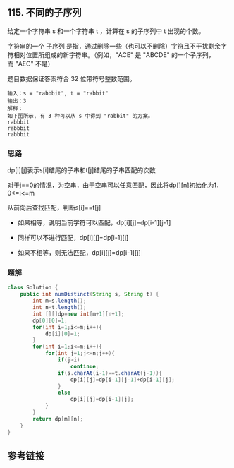 ## 115. 不同的子序列
给定一个字符串 s 和一个字符串 t ，计算在 s 的子序列中 t 出现的个数。

字符串的一个 子序列 是指，通过删除一些（也可以不删除）字符且不干扰剩余字符相对位置所组成的新字符串。（例如，"ACE" 是 "ABCDE" 的一个子序列，而 "AEC" 不是）

题目数据保证答案符合 32 位带符号整数范围。

```
输入：s = "rabbbit", t = "rabbit"
输出：3
解释：
如下图所示, 有 3 种可以从 s 中得到 "rabbit" 的方案。
rabbbit
rabbbit
rabbbit
```
### 思路
dp[i][j]表示s[i]结尾的子串和t[j]结尾的子串匹配的次数

对于j==0的情况，为空串，由于空串可以任意匹配，因此将dp[][n]初始化为1，0<=i<=m

从前向后查找匹配，判断s[i]==t[j]

* 如果相等，说明当前字符可以匹配，dp[i][j]=dp[i-1][j-1]
* 同样可以不进行匹配，dp[i][j]=dp[i-1][j]

* 如果不相等，则无法匹配，dp[i][j]=dp[i-1][j]


### 题解
```java
class Solution {
    public int numDistinct(String s, String t) {
        int m=s.length();
        int n=t.length();
        int [][]dp=new int[m+1][n+1];
        dp[0][0]=1;
        for(int i=1;i<=m;i++){
            dp[i][0]=1;
        }
        for(int i=1;i<=m;i++){
            for(int j=1;j<=n;j++){
                if(j>i)
                    continue;
                if(s.charAt(i-1)==t.charAt(j-1)){
                    dp[i][j]=dp[i-1][j-1]+dp[i-1][j];
                }
                else
                    dp[i][j]=dp[i-1][j];
            }
        }
        return dp[m][n];
    }
}
```
## 参考链接